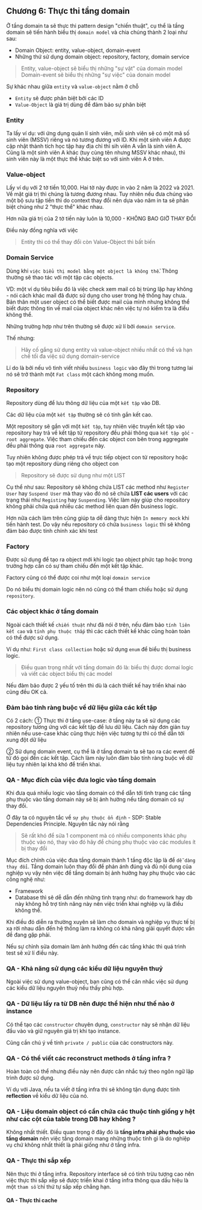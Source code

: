 ## Chương 6: Thực thi tầng domain

Ở tầng domain ta sẽ thực thi pattern design "chiến thuật", cụ thể là tầng domain sẽ tiến hành biểu thị `domain model` và chia chúng thành 2 loại như sau:
- Domain Object: entity, value-object, domain-event
- Những thứ sử dụng domain object: repository, factory, domain service

> Entity, value-object sẽ biểu thị những "sự vật" của domain model
> Domain-event sẽ biểu thị những "sự việc" của donain model

Sự khác nhau giữa `entity` và `value-object` nằm ở chỗ
- `Entity` sẽ được phân biệt bởi các ID
- `Value-Object` là giá trị dùng để đảm bảo sự phân biệt

### Entity

Ta lấy ví dụ: với ứng dụng quản lí sinh viên, mỗi sinh viên sẽ có một mã số sinh viên (MSSV) riêng và nó tương đương với ID. Khi một sinh viên A được cập nhật thành tích học tập hay địa chỉ thì sih viên A vẫn là sinh viên A. Cũng là một sinh viên A khác (tuy cùng tên nhưng MSSV khác nhau), thì sinh viên này là một thực thể khác biệt so với sinh viên A ở trên.

### Value-object

Lấy ví dụ với 2 tờ tiền 10,000. Hai tờ này được in vào 2 năm là 2022 và 2021. Về mặt giá trị thì chúng là tương đương nhau. Tuy nhiên nếu đưa chúng vào một bộ sưu tập tiền thì do context thay đổi nên dựa vào năm in ta sẽ phân biệt chúng như 2 "thực thể" khác nhau.

Hơn nữa giá trị của 2 tờ tiền này luôn là 10,000 - KHÔNG BAO GIỜ THAY ĐỔI

Điều này đồng nghĩa với việc

> Entity thì có thể thay đổi còn Value-Object thì bất biến

### Domain Service

Dùng khi `việc biểu thị model bằng một object là không thể`. Thông thường sẽ thao tác với một tập các objects.

VD: một ví dụ tiêu biểu đó là việc check xem mail có bị trùng lặp hay không - nói cách khác mail đã được sử dụng cho user trong hệ thống hay chưa. Bản thân một user object có thể biết được mail của mình nhưng không thể biết được thông tin về mail của object khác nên việc tự nó kiểm tra là điều không thể.

Những trường hợp như trên thường sẽ được xử lí bởi `domain service`.

Thế nhưng:

> Hãy cố gắng sử dụng entity và value-object nhiều nhất có thể và hạn chế tối đa việc sử dụng domain-service

Lí do là bởi nếu vô tình viết nhiều `business logic` vào đây thì trong tương lai nó sẽ trở thành một `Fat class` một cách không mong muốn.

### Repository

Repository dùng để lưu thông dữ liệu của một `kết tập` vào DB.

Các dữ liệu của một `kết tập` thường sẽ có tính gắn kết cao.

Một repository sẽ gắn với một `kết tập`, tuy nhiên việc truyền kết tập vào repository hay trả về kết tập từ repository đều phải thông qua `kết tập gốc` - `root aggregate`. Việc tham chiếu đến các object con bên trong aggregate đều phải thông qua `root aggregate` này.

Tuy nhiên không được phép trả về trực tiếp object con từ repository hoặc tạo một repository dùng riêng cho object con

> Repository sẽ được sử dụng như một LIST

Cụ thể như sau: Repository sẽ không chứa LIST các method như `Register User` hay `Suspend User` mà thay vào đó nó sẽ chứa **LIST các users** với các trạng thái như `Registing` hay `Suspending`. Việc làm này giúp cho repository không phải chứa quá nhiều các method liên quan đến business logic.

Hơn nữa cách làm trên cũng giúp ta dễ dàng thực hiện `In memory mock` khi tiến hành test. Do vậy nếu repository có chứa `business logic` thì sẽ không đảm bảo được tính chính xác khi test

### Factory

Được sử dụng để tạo ra object mới khi logic tạo object phức tạp hoặc trong trường hợp cần có sự tham chiếu đến một kết tập khác.

Factory cũng có thể được coi như một loại `domain service`

Do nó biểu thị domain logic nên nó cũng có thể tham chiếu hoặc sử dụng `repository`.

### Các object khác ở tầng domain

Ngoài cách thiết kế `chiến thuật` như đã nói ở trên, nếu đảm bảo `tính liên kết cao` và `tính phụ thuộc thấp` thì các cách thiết kế khác cũng hoàn toàn có thể được sử dụng.

Ví dụ như: `First class collection` hoặc sử dụng `enum` để biểu thị business logic.

> Điều quan trọng nhất với tầng domain đó là: biểu thị được domai logic và viết các object biểu thị các model

Nếu đảm bảo được 2 yếu tố trên thì dù là cách thiết kế hay triển khai nào cũng đều OK cả.

### Đảm bảo tính ràng buộc về dữ liệu giữa các kết tập

Có 2 cách:
① Thực thi ở tầng use-case: ở tầng này ta sẽ sử dụng các repository tương ứng với các kết tập để lưu dữ liệu. Cách này đơn giản tuy nhiên nếu use-case khác cũng thực hiện việc tương tự thì có thể dẫn tới xung đột dữ liệu

② Sử dụng domain event, cụ thể là ở tầng domain ta sẽ tạo ra các event để từ đó gọi đến các kết tập. Cách làm này luôn đảm bảo tính ràng buộc về dữ liệu tuy nhiên lại khá khó để triển khai.

### QA - Mục đích của việc đưa logic vào tầng domain

Khi đưa quá nhiều logic vào tầng domain có thể dẫn tới tình trạng các tầng phụ thuộc vào tầng domain này sẽ bị ảnh hưởng nếu tầng domain có sự thay đổi.

Ở đây ta có nguyên tắc về `sự phụ thuộc ổn định` - SDP: Stable Dependencies Principle. Nguyên tắc này nói rằng

> Sẽ rất khó để sửa 1 component mà có nhiều components khác phụ thuộc vào nó, thay vào đó hãy để chúng phụ thuộc vào các modules ít bị thay đổi

Mục đích chính của việc đưa tầng domain thành 1 tầng độc lập là để `dễ dàng thay đổi`.
Tầng domain luôn thay đổi để phản ánh đúng và đủ nội dung của nghiệp vụ vậy nên việc để tầng domain bị ảnh hưởng hay phụ thuộc vào các công nghệ như:
- Framework
- Database
thì sẽ dễ dẫn đến những tình trạng như: do framework hay db này không hỗ trợ tính năng này nên việc triển khai nghiệp vụ là điều không thể.

Khi điều đó diễn ra thường xuyên sẽ làm cho domain và nghiệp vụ thực tế bị xa rời nhau dẫn đến hệ thống làm ra không có khả năng giải quyết được vấn đề đang gặp phải.

Nếu sự chỉnh sửa domain làm ảnh hưởng đến các tầng khác thì quá trình test sẽ xử lí điều này.

### QA - Khả năng sử dụng các kiểu dữ liệu nguyên thuỷ

Ngoài việc sử dụng value-object, bạn cũng có thể cân nhắc việc sử dụng các kiểu dữ liệu nguyên thuỷ nếu thấy phù hợp.

### QA - Dữ liệu lấy ra từ DB nên được thể hiện như thế nào ở instance

Có thể tạo các `constructor` chuyên dụng, `constructor` này sẽ nhận dữ liệu đầu vào và giữ nguyên giá trị khi tạo instance.

Cũng cần chú ý về tính `private / public` của các constructors này.

### QA - Có thể viết các reconstruct methods ở tầng infra ?

Hoàn toàn có thể nhưng điều này nên được cân nhắc tuỳ theo ngôn ngữ lập trình được sử dụng.

Ví dụ với Java, nếu ta viết ở tầng infra thì sẽ không tận dụng được tính **reflection** về kiểu dữ liệu của nó.

### QA - Liệu domain object có cần chứa các thuộc tính giống y hệt như các cột của table trong DB hay không ?

Không nhất thiết. Điều quan trọng ở đây đó là **tầng infra phải phụ thuộc vào tầng domain** nên việc tầng domain mang những thuộc tính gì là do nghiệp vụ chứ không nhất thiết là phải giống như ở tầng infra.

### QA - Thực thi sắp xếp

Nên thực thi ở tầng infra. Repository interface sẽ có tính trừu tượng cao nên việc thực thi sắp xếp sẽ được triển khai ở tầng infra thông qua dấu hiệu là một `tham số` chỉ thứ tự sắp xếp chẳng hạn.

#### QA - Thực thi cache